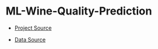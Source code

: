 # ML-Wine-Quality-Prediction


- [Project Source](https://www.geeksforgeeks.org/wine-quality-prediction-machine-learning/)

- [Data Source](https://www.kaggle.com/datasets/rajyellow46/wine-quality) 
